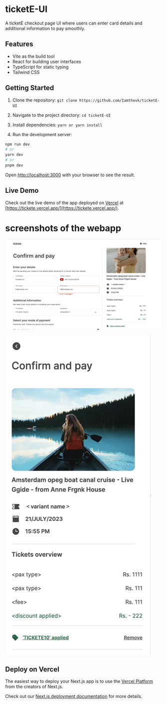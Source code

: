 # ticketE-UI

A ticketE checkout page UI where users can enter card details and additional information to pay smoothly.

## Features

- Vite as the build tool
- React for building user interfaces
- TypeScript for static typing
- Tailwind CSS

## Getting Started

1. Clone the repository: `git clone https://github.com/Iamthevk/ticketE-UI`

2. Navigate to the project directory: `cd ticketE-UI`

3. Install dependencies: `yarn or yarn install`

4. Run the development server:

```bash
npm run dev
# or
yarn dev
# or
pnpm dev
```

Open [http://localhost:3000](http://localhost:3000) with your browser to see the result.

## Live Demo

Check out the live demo of the app deployed on [Vercel](https://vercel.com) at [https://tickete.vercel.app/](https://tickete.vercel.app/).

# screenshots of the webapp

![image](https://raw.githubusercontent.com/Iamthevk/ticketE-UI/master/public/images/desktop.png)

![image](https://raw.githubusercontent.com/Iamthevk/ticketE-UI/master/public/images/mobile.png)

## Deploy on Vercel

The easiest way to deploy your Next.js app is to use the [Vercel Platform](https://vercel.com/new?utm_medium=default-template&filter=next.js&utm_source=create-next-app&utm_campaign=create-next-app-readme) from the creators of Next.js.

Check out our [Next.js deployment documentation](https://nextjs.org/docs/deployment) for more details.
